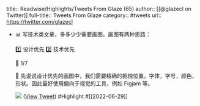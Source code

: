 title:: Readwise/Highlights/Tweets From Glaze (65)
author:: [[@glazecl on Twitter]]
full-title:: Tweets From Glaze
category:: #tweets
url:: https://twitter.com/glazecl

- 📊 写技术类文章，多多少少需要画图。画图有两种思路：
  
  1️⃣ 设计优先
  2️⃣ 技术优先
  
  🧵 1/7
  
  🎨 先说说设计优先的画图中，我们需要精确的把控位置，字体，字号，颜色，形状。因此最好使用偏向于视觉的工具，例如 Figjam 等。 
  
  ![](https://pbs.twimg.com/media/FWJi0NfWQAAfgoj.png) ([View Tweet](https://twitter.com/glazecl/status/1540902679500787713)) #Highlight #[[2022-06-29]]